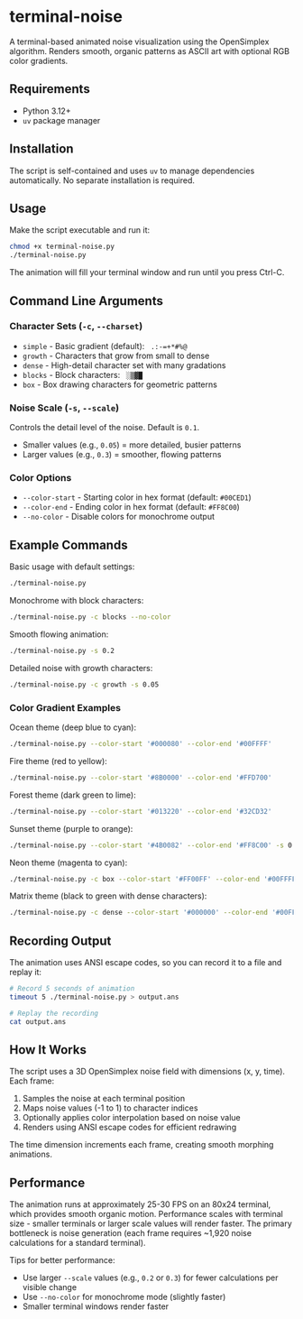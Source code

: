 # terminal-noise

A terminal-based animated noise visualization using the OpenSimplex algorithm. Renders smooth, organic patterns as ASCII art with optional RGB color gradients.

## Requirements

- Python 3.12+
- `uv` package manager

## Installation

The script is self-contained and uses `uv` to manage dependencies automatically. No separate installation is required.

## Usage

Make the script executable and run it:

```bash
chmod +x terminal-noise.py
./terminal-noise.py
```

The animation will fill your terminal window and run until you press Ctrl-C.

## Command Line Arguments

### Character Sets (`-c`, `--charset`)

- `simple` - Basic gradient (default): ` .:-=+*#%@`
- `growth` - Characters that grow from small to dense
- `dense` - High-detail character set with many gradations
- `blocks` - Block characters: ` ░▒▓█`
- `box` - Box drawing characters for geometric patterns

### Noise Scale (`-s`, `--scale`)

Controls the detail level of the noise. Default is `0.1`.

- Smaller values (e.g., `0.05`) = more detailed, busier patterns
- Larger values (e.g., `0.3`) = smoother, flowing patterns

### Color Options

- `--color-start` - Starting color in hex format (default: `#00CED1`)
- `--color-end` - Ending color in hex format (default: `#FF8C00`)
- `--no-color` - Disable colors for monochrome output

## Example Commands

Basic usage with default settings:
```bash
./terminal-noise.py
```

Monochrome with block characters:
```bash
./terminal-noise.py -c blocks --no-color
```

Smooth flowing animation:
```bash
./terminal-noise.py -s 0.2
```

Detailed noise with growth characters:
```bash
./terminal-noise.py -c growth -s 0.05
```

### Color Gradient Examples

Ocean theme (deep blue to cyan):
```bash
./terminal-noise.py --color-start '#000080' --color-end '#00FFFF'
```

Fire theme (red to yellow):
```bash
./terminal-noise.py --color-start '#8B0000' --color-end '#FFD700'
```

Forest theme (dark green to lime):
```bash
./terminal-noise.py --color-start '#013220' --color-end '#32CD32'
```

Sunset theme (purple to orange):
```bash
./terminal-noise.py --color-start '#4B0082' --color-end '#FF8C00' -s 0.15
```

Neon theme (magenta to cyan):
```bash
./terminal-noise.py -c box --color-start '#FF00FF' --color-end '#00FFFF' -s 0.12
```

Matrix theme (black to green with dense characters):
```bash
./terminal-noise.py -c dense --color-start '#000000' --color-end '#00FF00' -s 0.08
```

## Recording Output

The animation uses ANSI escape codes, so you can record it to a file and replay it:

```bash
# Record 5 seconds of animation
timeout 5 ./terminal-noise.py > output.ans

# Replay the recording
cat output.ans
```

## How It Works

The script uses a 3D OpenSimplex noise field with dimensions (x, y, time). Each frame:

1. Samples the noise at each terminal position
2. Maps noise values (-1 to 1) to character indices
3. Optionally applies color interpolation based on noise value
4. Renders using ANSI escape codes for efficient redrawing

The time dimension increments each frame, creating smooth morphing animations.

## Performance

The animation runs at approximately 25-30 FPS on an 80x24 terminal, which provides smooth organic motion. Performance scales with terminal size - smaller terminals or larger scale values will render faster. The primary bottleneck is noise generation (each frame requires ~1,920 noise calculations for a standard terminal).

Tips for better performance:
- Use larger `--scale` values (e.g., `0.2` or `0.3`) for fewer calculations per visible change
- Use `--no-color` for monochrome mode (slightly faster)
- Smaller terminal windows render faster
